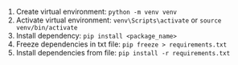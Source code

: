 1. Create virtual environment: `python -m venv venv`
2. Activate virtual environment: `venv\Scripts\activate` or `source venv/bin/activate`
3. Install dependency: `pip install <package_name>`
4. Freeze dependencies in txt file: `pip freeze > requirements.txt`
5. Install dependencies from file: `pip install -r requirements.txt`
